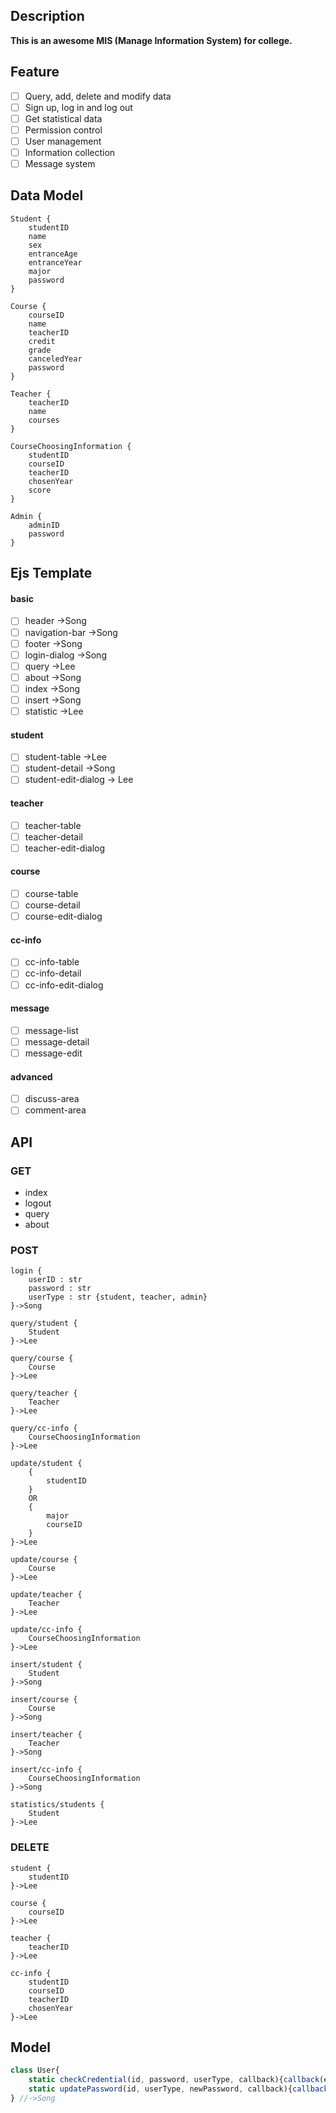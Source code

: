 ## Description
**This is an awesome MIS (Manage Information System) for college.** 

## Feature
+ [ ] Query, add, delete and modify data
+ [ ] Sign up, log in and log out
+ [ ] Get statistical data
+ [ ] Permission control
+ [ ] User management
+ [ ] Information collection
+ [ ] Message system

## Data Model
```
Student {
    studentID
    name
    sex
    entranceAge
    entranceYear
    major
    password
}

Course {
    courseID
    name
    teacherID
    credit
    grade
    canceledYear
    password
}

Teacher {
    teacherID
    name
    courses
}

CourseChoosingInformation {
    studentID
    courseID
    teacherID
    chosenYear
    score
}

Admin {
    adminID
    password
}
```
## Ejs Template
#### basic
+ [ ] header ->Song
+ [ ] navigation-bar ->Song
+ [ ] footer ->Song
+ [ ] login-dialog ->Song
+ [ ] query ->Lee
+ [ ] about ->Song
+ [ ] index ->Song
+ [ ] insert ->Song
+ [ ] statistic ->Lee
#### student
+ [ ] student-table  ->Lee
+ [ ] student-detail ->Song
+ [ ] student-edit-dialog -> Lee
#### teacher
+ [ ] teacher-table
+ [ ] teacher-detail
+ [ ] teacher-edit-dialog
#### course
+ [ ] course-table
+ [ ] course-detail
+ [ ] course-edit-dialog
#### cc-info
+ [ ] cc-info-table
+ [ ] cc-info-detail
+ [ ] cc-info-edit-dialog
#### message
+ [ ] message-list
+ [ ] message-detail
+ [ ] message-edit
#### advanced
+ [ ] discuss-area
+ [ ] comment-area

## API
### GET
+ index
+ logout
+ query
+ about
### POST
```
login {
    userID : str
    password : str
    userType : str {student, teacher, admin}
}->Song

query/student {
    Student
}->Lee

query/course {
    Course
}->Lee

query/teacher {
    Teacher
}->Lee

query/cc-info {
    CourseChoosingInformation
}->Lee

update/student {
    {
        studentID
    }
    OR
    {
        major
        courseID
    }
}->Lee

update/course {
    Course
}->Lee

update/teacher {
    Teacher
}->Lee

update/cc-info {
    CourseChoosingInformation
}->Lee

insert/student {
    Student
}->Song

insert/course {
    Course
}->Song

insert/teacher {
    Teacher
}->Song

insert/cc-info {
    CourseChoosingInformation
}->Song

statistics/students {
    Student
}->Lee
```
### DELETE
```
student {
    studentID
}->Lee

course {
    courseID
}->Lee

teacher {
    teacherID
}->Lee

cc-info {
    studentID
    courseID
    teacherID
    chosenYear
}->Lee
```

## Model
```javascript
class User{
    static checkCredential(id, password, userType, callback){callback(error, valid)};
    static updatePassword(id, userType, newPassword, callback){callback(error)};
} //->Song

```